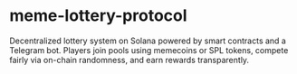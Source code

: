 # meme-lottery-protocol
Decentralized lottery system on Solana powered by smart contracts and a Telegram bot. Players join pools using memecoins or SPL tokens, compete fairly via on-chain randomness, and earn rewards transparently.

